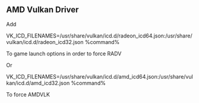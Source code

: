## AMD Vulkan Driver
Add

VK_ICD_FILENAMES=/usr/share/vulkan/icd.d/radeon_icd64.json:/usr/share/vulkan/icd.d/radeon_icd32.json %command%

To game launch options in order to force RADV

Or

VK_ICD_FILENAMES=/usr/share/vulkan/icd.d/amd_icd64.json:/usr/share/vulkan/icd.d/amd_icd32.json %command%

To force AMDVLK
